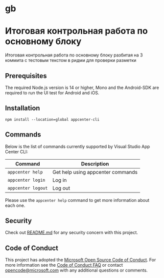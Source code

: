 # gb
# Итоговая контрольная работа по основному блоку

Итоговая контрольная работа по основному блоку разбитая на 3 коммита с тестовым текстом в ридми для проверки разметки

## Prerequisites

The required Node.js version is 14 or higher, 
Mono and the Android-SDK are required to run the UI test for Android and iOS.

## Installation

```
npm install --location=global appcenter-cli
```

## Commands

Below is the list of commands currently supported by Visual Studio App Center CLI:

| Command                               | Description                                                    |
| ------------------------------------- | -------------------------------------------------------------- |
| `appcenter help` | Get help using appcenter commands |
| `appcenter login` | Log in |
| `appcenter logout` | Log out |


Please use the `appcenter help` command to get more information about each one.

## Security

Check out [README.md](README.md) for any security concern with this project.

## Code of Conduct

This project has adopted the [Microsoft Open Source Code of Conduct](https://opensource.microsoft.com/codeofconduct/). For more information see the [Code of Conduct FAQ](https://opensource.microsoft.com/codeofconduct/faq/) or contact opencode@microsoft.com with any additional questions or comments.
